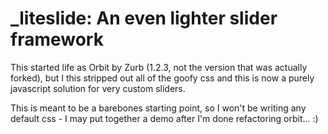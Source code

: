 <h1>_liteslide: An even lighter slider framework</h1>
<p>This started life as Orbit by Zurb (1.2.3, not the version that was actually forked), but I this stripped out all of the goofy css and this is now a purely javascript solution for very custom sliders.</p>

<p>This is meant to be a barebones starting point, so I won't be writing any default css - I may put together a demo after I'm done refactoring orbit... :)</p>